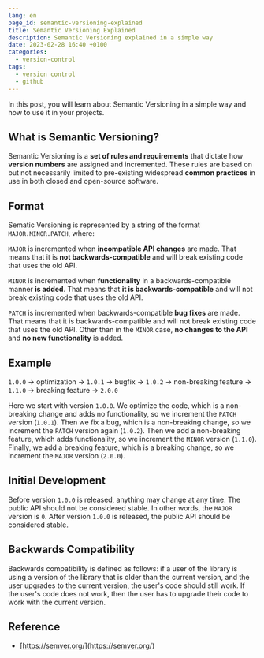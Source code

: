 ```yaml
---
lang: en
page_id: semantic-versioning-explained
title: Semantic Versioning Explained
description: Semantic Versioning explained in a simple way
date: 2023-02-28 16:40 +0100
categories:
  - version-control
tags:
  - version control
  - github
---
```


In this post, you will learn about Semantic Versioning in a simple way and how to use it in your projects.

## What is Semantic Versioning?

Semantic Versioning is a **set of rules and requirements** that dictate how **version numbers** are assigned and incremented. These rules are based on but not necessarily limited to pre-existing widespread **common practices** in use in both closed and open-source software.

## Format

Sematic Versioning is represented by a string of the format `MAJOR.MINOR.PATCH`, where:

`MAJOR` is incremented when **incompatible API changes** are made. That means that it is **not backwards-compatible** and will break existing code that uses the old API.

`MINOR` is incremented when **functionality** in a backwards-compatible manner **is added**. That means that **it is backwards-compatible** and will not break existing code that uses the old API.

`PATCH` is incremented when backwards-compatible **bug fixes** are made. That means that it is backwards-compatible and will not break existing code that uses the old API. Other than in the `MINOR` case, **no changes to the API** and **no new functionality** is added.

## Example

`1.0.0` -> optimization -> `1.0.1` -> bugfix -> `1.0.2` -> non-breaking feature -> `1.1.0` -> breaking feature -> `2.0.0`

Here we start with version `1.0.0`. We optimize the code, which is a non-breaking change and adds no functionality, so we increment the `PATCH` version (`1.0.1`).  Then we fix a bug, which is a non-breaking change, so we increment the `PATCH` version again (`1.0.2`). Then we add a non-breaking feature, which adds functionality, so we increment the `MINOR` version (`1.1.0`). Finally, we add a breaking feature, which is a breaking change, so we increment the `MAJOR` version (`2.0.0`).

## Initial Development

Before version `1.0.0` is released, anything may change at any time. The public API should not be considered stable. In other words, the `MAJOR` version is `0`. After version `1.0.0` is released, the public API should be considered stable.

## Backwards Compatibility

Backwards compatibility is defined as follows: if a user of the library is using a version of the library that is older than the current version, and the user upgrades to the current version, the user's code should still work. If the user's code does not work, then the user has to upgrade their code to work with the current version.

## Reference

- [https://semver.org/](https://semver.org/)
